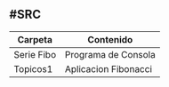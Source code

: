 #SRC      
------------------------------------
Carpeta| Contenido|
-------|----------|
Serie Fibo| Programa de Consola|
Topicos1| Aplicacion Fibonacci          